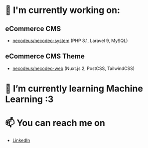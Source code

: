 # 🔭 I'm currently working on:

## eCommerce CMS
- [necodeus/necodeo-system](https://github.com/necodeus/necodeo-system) (PHP 8.1, Laravel 9, MySQL)



## eCommerce CMS Theme
- [necodeus/necodeo-web](https://github.com/necodeus/necodeo-web) (Nuxt.js 2, PostCSS, TailwindCSS)

# 🌱 I’m currently learning **Machine Learning** :3

# 📫 You can reach me on
- [LinkedIn](https://www.linkedin.com/in/smulewicz/)
